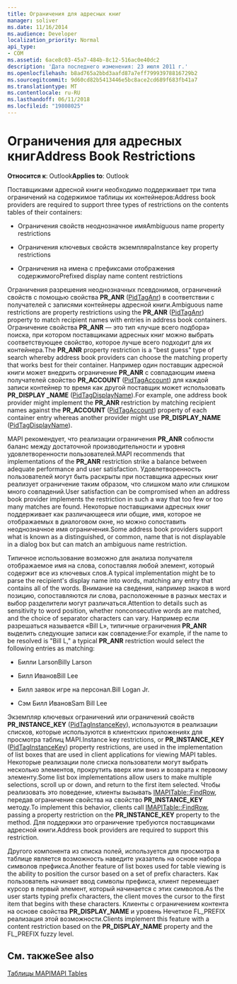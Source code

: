```yaml
---
title: Ограничения для адресных книг
manager: soliver
ms.date: 11/16/2014
ms.audience: Developer
localization_priority: Normal
api_type:
- COM
ms.assetid: 6ace8c03-45a7-484b-8c12-516ac0e40dc2
description: 'Дата последнего изменения: 23 июля 2011 г.'
ms.openlocfilehash: b8ad765a2bbd3aafd87a7eff79993978816729b2
ms.sourcegitcommit: 9d60cd82b5413446e5bc8ace2cd689f683fb41a7
ms.translationtype: MT
ms.contentlocale: ru-RU
ms.lasthandoff: 06/11/2018
ms.locfileid: "19808025"
---
```

# <a name="address-book-restrictions"></a><span data-ttu-id="66362-103">Ограничения для адресных книг</span><span class="sxs-lookup"><span data-stu-id="66362-103">Address Book Restrictions</span></span>

  
  
<span data-ttu-id="66362-104">**Относится к**: Outlook</span><span class="sxs-lookup"><span data-stu-id="66362-104">**Applies to**: Outlook</span></span> 
  
<span data-ttu-id="66362-105">Поставщиками адресной книги необходимо поддерживает три типа ограничений на содержимое таблицы их контейнеров:</span><span class="sxs-lookup"><span data-stu-id="66362-105">Address book providers are required to support three types of restrictions on the contents tables of their containers:</span></span>
  
- <span data-ttu-id="66362-106">Ограничения свойств неоднозначное имя</span><span class="sxs-lookup"><span data-stu-id="66362-106">Ambiguous name property restrictions</span></span>
    
- <span data-ttu-id="66362-107">Ограничения ключевых свойств экземпляра</span><span class="sxs-lookup"><span data-stu-id="66362-107">Instance key property restrictions</span></span>
    
- <span data-ttu-id="66362-108">Ограничения на имена с префиксами отображения содержимого</span><span class="sxs-lookup"><span data-stu-id="66362-108">Prefixed display name content restrictions</span></span>
    
<span data-ttu-id="66362-109">Ограничения разрешения неоднозначных псевдонимов, ограничений свойств с помощью свойства **PR_ANR** ([PidTagAnr](pidtaganr-canonical-property.md)) в соответствии с получателей с записями контейнеры адресной книги.</span><span class="sxs-lookup"><span data-stu-id="66362-109">Ambiguous name restrictions are property restrictions using the **PR_ANR** ([PidTagAnr](pidtaganr-canonical-property.md)) property to match recipient names with entries in address book containers.</span></span> <span data-ttu-id="66362-110">Ограничение свойства **PR_ANR** — это тип «лучше всего подбора» поиска, при котором поставщиками адресных книг можно выбрать соответствующее свойство, которое лучше всего подходит для их контейнера.</span><span class="sxs-lookup"><span data-stu-id="66362-110">The **PR_ANR** property restriction is a "best guess" type of search whereby address book providers can choose the matching property that works best for their container.</span></span> <span data-ttu-id="66362-111">Например один поставщик адресной книги может внедрить ограничение **PR_ANR** с совпадающим имена получателей свойство **PR_ACCOUNT** ([PidTagAccount](pidtagaccount-canonical-property.md)) для каждой записи контейнер то время как другой поставщик может использовать **PR_DISPLAY _NAME** ([PidTagDisplayName](pidtagdisplayname-canonical-property.md)).</span><span class="sxs-lookup"><span data-stu-id="66362-111">For example, one address book provider might implement the **PR_ANR** restriction by matching recipient names against the **PR_ACCOUNT** ([PidTagAccount](pidtagaccount-canonical-property.md)) property of each container entry whereas another provider might use **PR_DISPLAY_NAME** ([PidTagDisplayName](pidtagdisplayname-canonical-property.md)).</span></span>
  
<span data-ttu-id="66362-112">MAPI рекомендует, что реализации ограничения **PR_ANR** соблюсти баланс между достаточной производительности и уровня удовлетворенности пользователей.</span><span class="sxs-lookup"><span data-stu-id="66362-112">MAPI recommends that implementations of the **PR_ANR** restriction strike a balance between adequate performance and user satisfaction.</span></span> <span data-ttu-id="66362-113">Удовлетворенность пользователей могут быть раскрыты при поставщика адресных книг реализует ограничение таким образом, что слишком мало или слишком много совпадений.</span><span class="sxs-lookup"><span data-stu-id="66362-113">User satisfaction can be compromised when an address book provider implements the restriction in such a way that too few or too many matches are found.</span></span> <span data-ttu-id="66362-114">Некоторые поставщиками адресных книг поддерживает как различающееся или общие, имя, которое не отображаемых в диалоговом окне, но можно сопоставить неоднозначное имя ограничения.</span><span class="sxs-lookup"><span data-stu-id="66362-114">Some address book providers support what is known as a distinguished, or common, name that is not displayable in a dialog box but can match an ambiguous name restriction.</span></span> 
  
<span data-ttu-id="66362-115">Типичное использование возможно для анализа получателя отображаемое имя на слова, сопоставляя любой элемент, который содержит все из ключевых слов.</span><span class="sxs-lookup"><span data-stu-id="66362-115">A typical implementation might be to parse the recipient's display name into words, matching any entry that contains all of the words.</span></span> <span data-ttu-id="66362-116">Внимание на сведения, например знаков в word позицию, сопоставляются ли слова, расположенные в разных местах и выбор разделители могут различаться.</span><span class="sxs-lookup"><span data-stu-id="66362-116">Attention to details such as sensitivity to word position, whether nonconsecutive words are matched, and the choice of separator characters can vary.</span></span> <span data-ttu-id="66362-117">Например если разрешаться называется «Bill L», типичные ограничения **PR_ANR** выделить следующие записи как совпадение:</span><span class="sxs-lookup"><span data-stu-id="66362-117">For example, if the name to be resolved is "Bill L," a typical **PR_ANR** restriction would select the following entries as matching:</span></span> 
  
- <span data-ttu-id="66362-118">Билли Larson</span><span class="sxs-lookup"><span data-stu-id="66362-118">Billy Larson</span></span>
    
- <span data-ttu-id="66362-119">Билл Иванов</span><span class="sxs-lookup"><span data-stu-id="66362-119">Bill Lee</span></span>
    
- <span data-ttu-id="66362-120">Билл заявок игре на персонал.</span><span class="sxs-lookup"><span data-stu-id="66362-120">Bill Logan Jr.</span></span> 
    
- <span data-ttu-id="66362-121">Сэм Билл Иванов</span><span class="sxs-lookup"><span data-stu-id="66362-121">Sam Bill Lee</span></span>
    
<span data-ttu-id="66362-122">Экземпляр ключевых ограничений или ограничений свойств **PR_INSTANCE_KEY** ([PidTagInstanceKey](pidtaginstancekey-canonical-property.md)), используются в реализации списков, которые используются в клиентских приложениях для просмотра таблиц MAPI.</span><span class="sxs-lookup"><span data-stu-id="66362-122">Instance key restrictions, or **PR_INSTANCE_KEY** ([PidTagInstanceKey](pidtaginstancekey-canonical-property.md)) property restrictions, are used in the implementation of list boxes that are used in client applications for viewing MAPI tables.</span></span> <span data-ttu-id="66362-123">Некоторые реализации поле списка пользователи могут выбрать несколько элементов, прокрутить вверх или вниз и возврата к первому элементу.</span><span class="sxs-lookup"><span data-stu-id="66362-123">Some list box implementations allow users to make multiple selections, scroll up or down, and return to the first item selected.</span></span> <span data-ttu-id="66362-124">Чтобы реализовать это поведение, клиенты вызывать [IMAPITable::FindRow](imapitable-findrow.md), передав ограничение свойства на свойство **PR_INSTANCE_KEY** методу.</span><span class="sxs-lookup"><span data-stu-id="66362-124">To implement this behavior, clients call [IMAPITable::FindRow](imapitable-findrow.md), passing a property restriction on the **PR_INSTANCE_KEY** property to the method.</span></span> <span data-ttu-id="66362-125">Для поддержки это ограничение требуются поставщиками адресной книги.</span><span class="sxs-lookup"><span data-stu-id="66362-125">Address book providers are required to support this restriction.</span></span> 
  
<span data-ttu-id="66362-126">Другого компонента из списка полей, используется для просмотра в таблице является возможность наведите указатель на основе набора символов префикса.</span><span class="sxs-lookup"><span data-stu-id="66362-126">Another feature of list boxes used for table viewing is the ability to position the cursor based on a set of prefix characters.</span></span> <span data-ttu-id="66362-127">Как пользователь начинает ввод символы префикса, клиент перемещает курсор в первый элемент, который начинается с этих символов.</span><span class="sxs-lookup"><span data-stu-id="66362-127">As the user starts typing prefix characters, the client moves the cursor to the first item that begins with these characters.</span></span> <span data-ttu-id="66362-128">Клиенты с ограничением контента на основе свойства **PR_DISPLAY_NAME** и уровень Нечеткое FL_PREFIX реализация этой возможности.</span><span class="sxs-lookup"><span data-stu-id="66362-128">Clients implement this feature with a content restriction based on the **PR_DISPLAY_NAME** property and the FL_PREFIX fuzzy level.</span></span> 
  
## <a name="see-also"></a><span data-ttu-id="66362-129">См. также</span><span class="sxs-lookup"><span data-stu-id="66362-129">See also</span></span>



[<span data-ttu-id="66362-130">Таблицы MAPI</span><span class="sxs-lookup"><span data-stu-id="66362-130">MAPI Tables</span></span>](mapi-tables.md)


